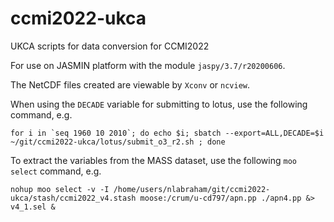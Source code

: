 # ccmi2022-ukca
UKCA scripts for data conversion for CCMI2022

For use on JASMIN platform with the module `jaspy/3.7/r20200606`.

The NetCDF files created are viewable by `Xconv` or `ncview`.

When using the `DECADE` variable for submitting to lotus, use the following command, e.g.
```
for i in `seq 1960 10 2010`; do echo $i; sbatch --export=ALL,DECADE=$i ~/git/ccmi2022-ukca/lotus/submit_o3_r2.sh ; done
```

To extract the variables from the MASS dataset, use the following `moo select` command, e.g.
```
nohup moo select -v -I /home/users/nlabraham/git/ccmi2022-ukca/stash/ccmi2022_v4.stash moose:/crum/u-cd797/apn.pp ./apn4.pp &> v4_1.sel &
```
